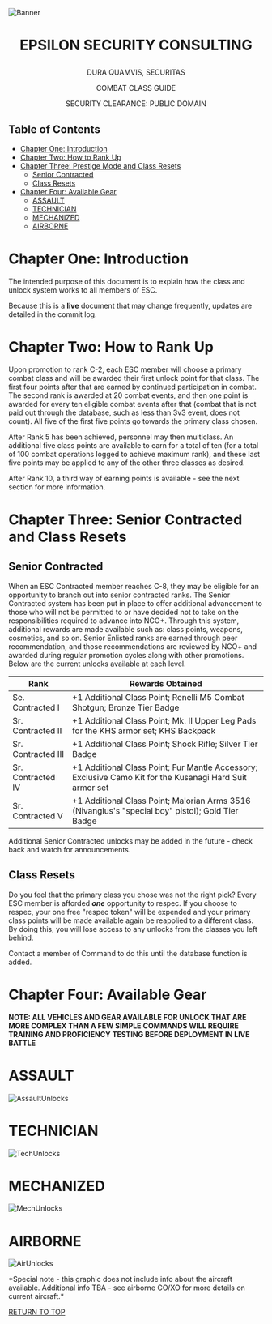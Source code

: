 <p align="center">
  
![Banner](https://github.com/ElesCloud/ESCHandbook/blob/main/Banner.jpg)
  
</p>


# <p align='center'> EPSILON SECURITY CONSULTING </p> 

<p align="center"> DURA QUAMVIS, SECURITAS </p>

<p align="center"> COMBAT CLASS GUIDE </p>

<p align="center"> SECURITY CLEARANCE: PUBLIC DOMAIN </p>

## Table of Contents
   - [Chapter One: Introduction](#chapter-one-introduction)
   - [Chapter Two: How to Rank Up](#chapter-two-how-to-rank-up)
   - [Chapter Three: Prestige Mode and Class Resets](#chapter-three-prestige-mode-and-class-resets)
     - [Senior Contracted](#senior-contracted)
     - [Class Resets](#class-resets)
   - [Chapter Four: Available Gear](#chapter-four-available-gear)
     - [ASSAULT](#assault)
     - [TECHNICIAN](#technician)
     - [MECHANIZED](#mechanized)
     - [AIRBORNE](#airborne)
   
   
# Chapter One: Introduction
The intended purpose of this document is to explain how the class and unlock system works to all members of ESC.
 
Because this is a **live** document that may change frequently, updates are detailed in the commit log.

# Chapter Two: How to Rank Up
Upon promotion to rank C-2, each ESC member will choose a primary combat class and will be awarded their first unlock point for that class. The first four points after that are earned by continued participation in combat. The second rank is awarded at 20 combat events, and then one point is awarded for every ten eligible combat events after that (combat that is not paid out through the database, such as less than 3v3 event, does not count). All five of the first five points go towards the primary class chosen.

After Rank 5 has been achieved, personnel may then multiclass. An additional five class points are available to earn for a total of ten (for a total of 100 combat operations logged to achieve maximum rank), and these last five points may be applied to any of the other three classes as desired.

After Rank 10, a third way of earning points is available - see the next section for more information.

# Chapter Three: Senior Contracted and Class Resets

## Senior Contracted
When an ESC Contracted member reaches C-8, they may be eligible for an opportunity to branch out into senior contracted ranks. The Senior Contracted system has been put in place to offer additional advancement to those who will not be permitted to or have decided not to take on the responsibilities required to advance into NCO+. Through this system, additional rewards are made available such as: class points, weapons, cosmetics, and so on. Senior Enlisted ranks are earned through peer recommendation, and those recommendations are reviewed by NCO+ and awarded during regular promotion cycles along with other promotions. Below are the current unlocks available at each level.

| Rank | Rewards Obtained |
| --- | --- |
| Se. Contracted I | +1 Additional Class Point; Renelli M5 Combat Shotgun; Bronze Tier Badge |
| Sr. Contracted II | +1 Additional Class Point; Mk. II Upper Leg Pads for the KHS armor set; KHS Backpack |
| Sr. Contracted III | +1 Additional Class Point; Shock Rifle; Silver Tier Badge |
| Sr. Contracted IV | +1 Additional Class Point; Fur Mantle Accessory; Exclusive Camo Kit for the Kusanagi Hard Suit armor set |
| Sr. Contracted V | +1 Additional Class Point; Malorian Arms 3516 (Nivanglus's "special boy" pistol); Gold Tier Badge |

Additional Senior Contracted unlocks may be added in the future - check back and watch for announcements.

## Class Resets
Do you feel that the primary class you chose was not the right pick? Every ESC member is afforded ***one*** opportunity to respec. If you choose to respec, your one free "respec token" will be expended and your primary class points will be made available again be reapplied to a different class. By doing this, you will lose access to any unlocks from the classes you left behind. 

Contact a member of Command to do this until the database function is added.


# Chapter Four: Available Gear

**NOTE: ALL VEHICLES AND GEAR AVAILABLE FOR UNLOCK THAT ARE MORE COMPLEX THAN A FEW SIMPLE COMMANDS WILL REQUIRE TRAINING AND PROFICIENCY TESTING BEFORE DEPLOYMENT IN LIVE BATTLE**

# ASSAULT
<p align="center">
  
![AssaultUnlocks](https://github.com/ElesCloud/ESCDocuments/blob/main/AssaultUnlocks.png)
  
</p>

# TECHNICIAN
<p align="center">
  
![TechUnlocks](https://github.com/ElesCloud/ESCDocuments/blob/main/TechUnlocks.png)
  
</p>

# MECHANIZED
<p align="center">
  
![MechUnlocks](https://github.com/ElesCloud/ESCDocuments/blob/main/MechUnlocks.png)
  
</p>

# AIRBORNE
<p align="center">
  
![AirUnlocks](https://github.com/ElesCloud/ESCDocuments/blob/main/AirUnlocks.png)
  
</p>
*Special note - this graphic does not include info about the aircraft available. Additional info TBA - see airborne CO/XO for more details on current aircraft.*



[RETURN TO TOP](#table-of-contents)
